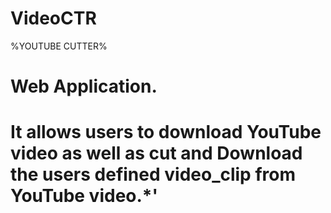 # VideoCTR
%YOUTUBE CUTTER%
# Web Application.
# It allows users to download YouTube video as well as cut and Download the users defined video_clip from YouTube video.*'
